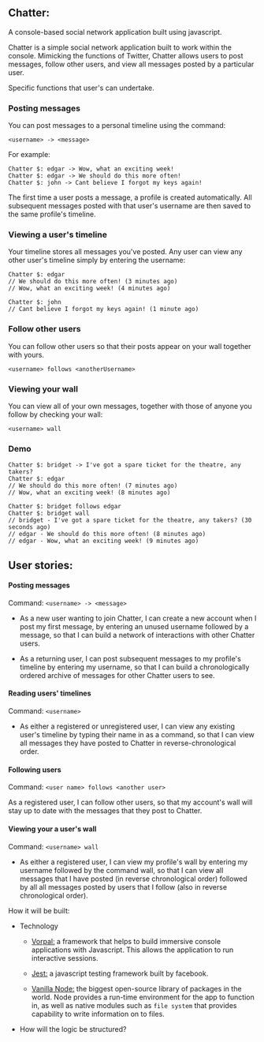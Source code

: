 ## Chatter:
A console-based social network application built using javascript.

Chatter is a simple social network application built to work within the console. Mimicking the functions of Twitter, Chatter allows users to post messages, follow other users, and view all messages posted by a particular user.

Specific functions that user's can undertake.

### Posting messages
You can post messages to a personal timeline using the command:

  ```<username> -> <message>```

For example:

```
Chatter $: edgar -> Wow, what an exciting week!
Chatter $: edgar -> We should do this more often!
Chatter $: john -> Cant believe I forgot my keys again!
```

  The first time a user posts a message, a profile is created automatically. All subsequent messages posted with that user's username are then saved to the same profile's timeline.

### Viewing a user's timeline
Your timeline stores all messages you've posted. Any user can view any other user's timeline simply by entering the username:

```
Chatter $: edgar
// We should do this more often! (3 minutes ago)
// Wow, what an exciting week! (4 minutes ago)

Chatter $: john
// Cant believe I forgot my keys again! (1 minute ago)
```

### Follow other users

You can follow other users so that their posts appear on your wall together with yours.

```<username> follows <anotherUsername>```

### Viewing your wall

You can view all of your own messages, together with those of anyone you follow by checking your wall:

```<username> wall```

### Demo

```
Chatter $: bridget -> I've got a spare ticket for the theatre, any takers?
Chatter $: edgar
// We should do this more often! (7 minutes ago)
// Wow, what an exciting week! (8 minutes ago)

Chatter $: bridget follows edgar
Chatter $: bridget wall
// bridget - I've got a spare ticket for the theatre, any takers? (30 seconds ago)
// edgar - We should do this more often! (8 minutes ago)
// edgar - Wow, what an exciting week! (9 minutes ago)
```

## User stories:
#### Posting messages

Command: ```<username> -> <message>```

- As a new user wanting to join Chatter, I can create a new account when I post my first message, by entering an unused username followed by a message, so that I can build a network of interactions with other Chatter users.

- As a returning user, I can post subsequent messages to my profile's timeline by entering my username, so that I can build a chronologically ordered archive of messages for other Chatter users to see.

#### Reading users' timelines
Command: ```<username>```

- As either a registered or unregistered user, I can view any existing user's timeline by typing their name in as a command, so that I can view all messages they have posted to Chatter in reverse-chronological order.

#### Following users

Command: ```<user name> follows <another user>```

As a registered user, I can follow other users, so that my account's wall will stay up to date with the messages that they post to Chatter.

#### Viewing your a user's wall

Command: ```<username> wall```

- As either a registered user, I can view my profile's wall by entering my username followed by the command wall, so that I can view all messages that I have posted (in reverse chronological order) followed by all all messages posted by users that I follow (also in reverse chronological order).



How it will be built:
- Technology
  - [Vorpal:](http://vorpal.js.org/) a framework that helps to build immersive console applications with Javascript. This allows the application to run interactive sessions.

  - [Jest:](https://facebook.github.io/jest/) a javascript testing framework built by facebook.

  - [Vanilla Node:](https://nodejs.org/en/) the biggest open-source library of packages in the world. Node provides a run-time environment for the app to function in, as well as native modules such as ```file system``` that provides capability to write information on to files.

- How will the logic be structured?
